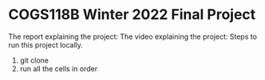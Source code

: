 # COGS118B Winter 2022 Final Project

The report explaining the project: 
The video explaining the project:
Steps to run this project locally.
1) git clone
2) run all the cells in order